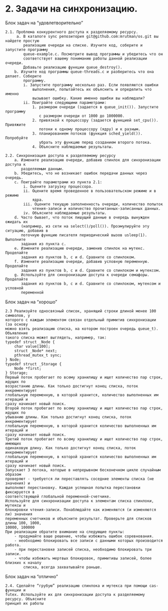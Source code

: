 # 2. Задачи на синхронизацию.

Блок задач на “удовлетворительно”

    2.1. Проблема конкурентного доступа к разделяемому ресурсу.
         a. В каталоге sync репозитория git@github.com:mrutman/os.git вы найдете простую
            реализацию очереди на списке. Изучите код, соберите и запустите программу
            queue-example.c. Посмотрите вывод программы и убедитесь что он
            соответствует вашему пониманию работы данной реализации очереди.
            Добавьте реализацию функции queue_destroy().
        b. Изучите код программы queue-threads.c и разберитесь что она делает. Соберите
            программу.
            i. Запустите программу несколько раз. Если появляются ошибки
                выполнения, попытайтесь их объяснить и определить что именно
                вызывает ошибку. Какие именно ошибки вы наблюдали?
            ii. Поиграйте следующими параметрами:
                1. размером очереди (задается в queue_init()). Запустите программу
                   c размером очереди от 1000 до 1000000.
                2. привязкой к процессору (задается функцией set_cpu()). Привяжите
                   потоки к одному процессору (ядру) и к разным.
                3. планированием потоков (функция sched_yield()). Попробуйте
                   убрать эту функцию перед созданием второго потока.
                4. Объясните наблюдаемые результаты.

    2.2. Синхронизация доступа к разделяемому ресурсу
        a. Измените реализацию очереди, добавив спинлок для синхронизации доступа к
           разделяемым данным.
        b. Убедитесь, что не возникает ошибок передачи данных через очередь.
        c. Поиграйте параметрами из пункта 2.1:
            i. Оцените загрузку процессора.
            ii. Оцените время проведенное в пользовательском режиме и в режиме
                ядра.
            iii. Оцените текущую заполненность очереди, количество попыток
                чтения-записи и количество прочитанных-записанных данных.
            iv. Объясните наблюдаемые результаты.
        d. Часто бывает, что поток пишущий данные в очередь вынужден ожидать их
           (например, из сети на select()/poll()). Проэмулируйте эту ситуацию, добавив в
           поточную функцию писателя периодический вызов usleep(1). Выполните
           задания из пункта с.
        e. Измените реализацию очереди, заменив спинлок на мутекс. Проделайте
           задания из пунктов b, c и d. Сравните со спинлоком.
        f. Измените реализацию очереди, добавив условную переменную. Проделайте
           задания из пунктов b, c и d. Сравните со спинлоком и мутексом.
        g. Используйте для синхронизации доступа к очереди семафоры. Проделайте
           задания из пунктов b, c и d. Сравните со спинлоком, мутексом и условной
           переменной

Блок задач на “хорошо”

    2.3 Реализуйте односвязный список, хранящий строки длиной менее 100 символов, у
    которого с каждым элементом связан отдельный примитив синхронизации (за основу
    можно взять реализацию списка, на котором построен очередь queue_t). Объявление
    такого списка может выглядеть, например, так:
    typedef struct _Node {
        char value[100];
        struct _Node* next;
        pthread_mutex_t sync;
    } Node;
    typedef struct _Storage {
        Node *first;
    } Storage;
    Первый поток пробегает по всему хранилищу и ищет количество пар строк, идущих по
    возрастанию длины. Как только достигнут конец списка, поток инкрементирует
    глобальную переменную, в которой хранится, количество выполненных им итераций и
    сразу начинает новый поиск.
    Второй поток пробегает по всему хранилищу и ищет количество пар строк, идущих по
    убыванию длины. Как только достигнут конец списка, поток инкрементирует
    глобальную переменную, в которой хранится количество выполненных им итераций и
    сразу начинает новый поиск.
    Третий поток пробегает по всему хранилищу и ищет количество пар строк, имеющих
    одинаковую длину. Как только достигнут конец списка, поток инкрементирует
    глобальную переменную, в которой хранится количество выполненных им итераций и
    сразу начинает новый поиск.
    Запускает 3 потока, которые в непрерывном бесконечном цикле случайным образом
    проверяют - требуется ли переставлять соседние элементы списка (не значения) и
    выполняют перестановку. Каждая успешная попытка перестановки фиксируется в
    соответствующей глобальной переменной-счетчике.
    Используйте для синхронизации доступа к элементам списка спинлоки, мутексы и
    блокировки чтения-записи. Понаблюдайте как изменяются (и изменяются ли) значения
    переменных счетчиков и объясните результат. Проверьте для списков длины 100, 1000,
    10000, 100000
    При реализации обратите внимание на следующие пункты:
        - продумайте ваше решение, чтобы избежать ошибок соревнования.
        - необходимо блокировать все записи с данными которых производится работа.
        - при перестановке записей списка, необходимо блокировать три записи.
        - чтобы избежать мертвых блокировок, примитивы записей, более близких к началу
            списка, всегда захватывайте раньше.

Блок задач на “отлично”

    2.4. Сделайте “грубую” реализацию спинлока и мутекса при помощи cas-функции и
    futex. Используйте их для синхронизации доступа к разделяемому ресурсу. Объясните
    принцип их работы